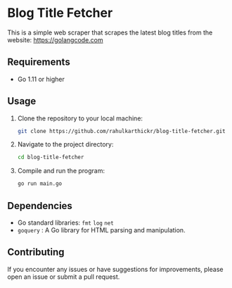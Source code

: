 # Blog Title Fetcher

This is a simple web scraper that scrapes the latest blog titles from the website: https://golangcode.com

## Requirements

- Go 1.11 or higher
  
## Usage

1. Clone the repository to your local machine:

    ```bash
    git clone https://github.com/rahulkarthickr/blog-title-fetcher.git
    ```

2. Navigate to the project directory:

    ```bash
    cd blog-title-fetcher
    ```

3. Compile and run the program:

    ```bash
    go run main.go
    ```

## Dependencies

- Go standard libraries: `fmt` `log` `net`
- `goquery` : A Go library for HTML parsing and manipulation.

## Contributing

If you encounter any issues or have suggestions for improvements, please open an issue or submit a pull request.
